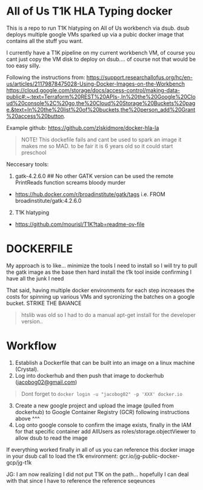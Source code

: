 # All of Us T1K HLA Typing docker 

This is a repo to run T1K hlatyping on All of Us workbench via dsub. 
dsub deploys multiple google VMs sparked up via a pubic docker image that contains all the stuff you want. 

I currently have a T1K pipeline on my current workbench VM, of course you cant just copy the VM disk to deploy on dsub.... of course not that would be too easy silly. 

Following the instructions from: https://support.researchallofus.org/hc/en-us/articles/21179878475028-Using-Docker-Images-on-the-Workbench
https://cloud.google.com/storage/docs/access-control/making-data-public#:~:text=Terraform%20REST%20APIs-,In%20the%20Google%20Cloud%20console%2C%20go,the%20Cloud%20Storage%20Buckets%20page.&text=In%20the%20list%20of%20buckets,the%20person_add%20Grant%20access%20button.

Example github: https://github.com/zlskidmore/docker-hla-la
> NOTE! This dockefile fails and cant be used to spark an image it makes me so MAD. to be fair it is 6 years old so it could start preschool

Neccesary tools: 
1) gatk-4.2.6.0 ## No other GATK version can be used the remote PrintReads function screams bloody murder
* https://hub.docker.com/r/broadinstitute/gatk/tags
i.e. FROM broadinstitute/gatk:4.2.6.0
2) T1K hlatyping 
* https://github.com/mourisl/T1K?tab=readme-ov-file

# DOCKERFILE
My approach is to like... minimize the tools I need to install so I will try to pull the gatk image as the base then hard install the t1k tool inside confirming I have all the junk I need 

That said, having multiple docker environments for each step increases the costs for spinning up various VMs and sycronizing the batches on a google bucket. STRIKE THE BAlANCE 

> htslib was old so I had to do a manual apt-get install for the developer version.. 

# Workflow 

1) Establish a Dockerfile that can be built into an image on a linux machine (Crystal). 
2) Log into dockerhub and then push that image to dockerhub (jacobog02@gmail.com) 
> Dont forget to `docker login -u "jacobog02" -p 'XXX' docker.io`
3) Create a new google project and upload the image (pulled from dockerhub) to Google Container Registry (GCR) following instructions above ^^^ 
4) Log onto google console to confirm the image exists, finally in the IAM for that specific container add AllUsers as roles/storage.objectViewer to allow dsub to read the image

If everything worked finally in all of us you can reference this docker image in your dsub call to load the t1k environment: gcr.io/jg-public-docker-gcp/jg-t1k

JG: I am now realizing I did not put T1K on the path... hopefully I can deal with that since I have to reference the reference seqeunces 


